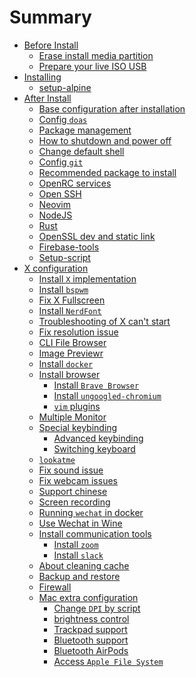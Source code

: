 # Summary

- [Before Install]()
    - [Erase install media partition](./erase_install_media_partition.md)
    - [Prepare your live ISO USB](./prepare-iso-usb.md)
- [Installing]()
    - [setup-alpine](./setup-alpine.md)
- [After Install]()
    - [Base configuration after installation](./base-configuration-after-installation.md)
    - [Config `doas`](./config_doas.md)
    - [Package management](./package_management.md)
    - [How to shutdown and power off](./how_to_power_off.md)
    - [Change default shell](./change-default-shell.md)
    - [Config `git`](./config-git.md)
    - [Recommended package to install](./recommended-package-to-install.md)
    - [OpenRC services](./control_services.md)
    - [Open SSH](./open_ssh.md)
    - [Neovim](./neovim.md)
    - [NodeJS](./nodejs.md)
    - [Rust](./rust.md)
    - [OpenSSL dev and static link](./openssl-dev.md)
    - [Firebase-tools](./firebase-tools.md)
    - [Setup-script](./setup-script.md)
- [X configuration]()
    - [Install `X` implementation](./install-x-implementation.md)
    - [Install `bspwm`](./install_bspwm.md)
    - [Fix X Fullscreen](./fix-x-fullscreen-issue.md)
    - [Install `NerdFont`](./install-nerd-font.md)
    - [Troubleshooting of X can't start](./troubleshooting-x-cant-start.md)
    - [Fix resolution issue](./fix-resolution-issue.md)
    - [CLI File Browser](./cli-file-browser.md)
    - [Image Previewr](./image-previewer.md)
    - [Install `docker`](./install-docker.md)
    - [Install browser]()
        - [Install `Brave Browser`](./install-brave.md)
        - [Install `ungoogled-chromium`](./install-ungoogled-chromium.md)
        - [`vim` plugins](./chrome-vim-plugins.md)
    - [Multiple Monitor](./multiple-monitor.md)
    - [Special keybinding](./special-keybinding.md)
        - [Advanced keybinding](./advanced-keybinding.md)
        - [Switching keyboard](./switching-keyboard.md)
    - [`lookatme`](./lookatme.md)
    - [Fix sound issue](./fix-sound-issue.md)
    - [Fix webcam issues](./fix-webcam-issue.md)
    - [Support chinese](./support-chinese.md)
    - [Screen recording](./screen-recording.md)
    - [Running `wechat` in docker](./running-wechat-in-docker.md)
    - [Use Wechat in Wine](./wine-wechat.md)
    - [Install communication tools]()
        - [Install `zoom`](./install-zoom.md)
        - [Install `slack`](./install-slack.md)
    - [About cleaning cache](./about-cleaning-cache.md)
    - [Backup and restore](./backup-and-restore.md)
    - [Firewall](./firewall.md)
    - [Mac extra configuration]()
        - [Change `DPI` by script](./mac-change-dpi.md)
        - [brightness control](./mac-brightness-control.md)
        - [Trackpad support](./trackpad-support.md)
        - [Bluetooth support](./bluetooth-support.md)
        - [Bluetooth AirPods](./bluetooth-airpod.md)
        - [Access `Apple File System`](./access-apple-file-system.md)
